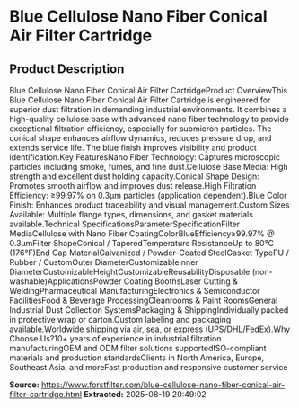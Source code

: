 # Blue Cellulose Nano Fiber Conical Air Filter Cartridge

## Product Description

Blue Cellulose Nano Fiber Conical Air Filter CartridgeProduct OverviewThis Blue Cellulose Nano Fiber Conical Air Filter Cartridge is engineered for superior dust filtration in demanding industrial environments. It combines a high-quality cellulose base with advanced nano fiber technology to provide exceptional filtration efficiency, especially for submicron particles. The conical shape enhances airflow dynamics, reduces pressure drop, and extends service life. The blue finish improves visibility and product identification.Key FeaturesNano Fiber Technology: Captures microscopic particles including smoke, fumes, and fine dust.Cellulose Base Media: High strength and excellent dust holding capacity.Conical Shape Design: Promotes smooth airflow and improves dust release.High Filtration Efficiency: ≥99.97% on 0.3μm particles (application dependent).Blue Color Finish: Enhances product traceability and visual management.Custom Sizes Available: Multiple flange types, dimensions, and gasket materials available.Technical SpecificationsParameterSpecificationFilter MediaCellulose with Nano Fiber CoatingColorBlueEfficiency≥99.97% @ 0.3μmFilter ShapeConical / TaperedTemperature ResistanceUp to 80°C (176°F)End Cap MaterialGalvanized / Powder-Coated SteelGasket TypePU / Rubber / CustomOuter DiameterCustomizableInner DiameterCustomizableHeightCustomizableReusabilityDisposable (non-washable)ApplicationsPowder Coating BoothsLaser Cutting & WeldingPharmaceutical ManufacturingElectronics & Semiconductor FacilitiesFood & Beverage ProcessingCleanrooms & Paint RoomsGeneral Industrial Dust Collection SystemsPackaging & ShippingIndividually packed in protective wrap or carton.Custom labeling and packaging available.Worldwide shipping via air, sea, or express (UPS/DHL/FedEx).Why Choose Us?10+ years of experience in industrial filtration manufacturingOEM and ODM filter solutions supportedISO-compliant materials and production standardsClients in North America, Europe, Southeast Asia, and moreFast production and responsive customer service

**Source:** https://www.forstfilter.com/blue-cellulose-nano-fiber-conical-air-filter-cartridge.html
**Extracted:** 2025-08-19 20:49:02
